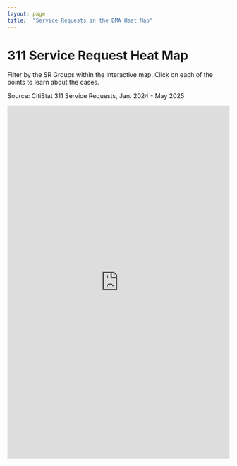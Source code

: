 ```yaml
---
layout: page
title:  "Service Requests in the DMA Heat Map"
---
```


# 311 Service Request Heat Map
Filter by the SR Groups within the interactive map. Click on each of the points to learn about the cases.

Source: CitiStat 311 Service Requests, Jan. 2024 - May 2025

<iframe  
  src="https://baltimore.maps.arcgis.com/apps/instant/interactivelegend/index.html?appid=2128551878584d5596ddfa2ccc334b13"  
  width="100%"  
  height="800"  
  frameborder="0"  
  allowfullscreen> 
</iframe>



